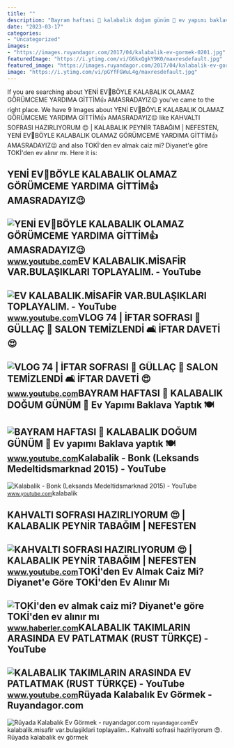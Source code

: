 ```yaml
---
title: ""
description: "Bayram haftasi 💖 kalabalik doğum günüm 🎂 ev yapımı baklava yaptık 🍽️"
date: "2023-03-17"
categories:
- "Uncategorized"
images:
- "https://images.ruyandagor.com/2017/04/kalabalik-ev-gormek-0201.jpg"
featuredImage: "https://i.ytimg.com/vi/G6kxQgkY9K0/maxresdefault.jpg"
featured_image: "https://images.ruyandagor.com/2017/04/kalabalik-ev-gormek-0201.jpg"
image: "https://i.ytimg.com/vi/pGYfFGWuL4g/maxresdefault.jpg"
---
```


If you are searching about YENİ EV🏡BÖYLE KALABALIK OLAMAZ GÖRÜMCEME YARDIMA GİTTİM👍 AMASRADAYIZ😉 you've came to the right place. We have 9 Images about YENİ EV🏡BÖYLE KALABALIK OLAMAZ GÖRÜMCEME YARDIMA GİTTİM👍 AMASRADAYIZ😉 like KAHVALTI SOFRASI HAZIRLIYORUM 😍 | KALABALIK PEYNİR TABAĞIM | NEFESTEN, YENİ EV🏡BÖYLE KALABALIK OLAMAZ GÖRÜMCEME YARDIMA GİTTİM👍 AMASRADAYIZ😉 and also TOKİ'den ev almak caiz mi? Diyanet'e göre TOKİ'den ev alınır mı. Here it is:

YENİ EV🏡BÖYLE KALABALIK OLAMAZ GÖRÜMCEME YARDIMA GİTTİM👍 AMASRADAYIZ😉
---------------------------------------------------------------------

 ![YENİ EV🏡BÖYLE KALABALIK OLAMAZ GÖRÜMCEME YARDIMA GİTTİM👍 AMASRADAYIZ😉](https://i.ytimg.com/vi/s9kKqg9FhS8/maxresdefault.jpg) <small>www.youtube.com</small>EV KALABALIK.MİSAFİR VAR.BULAŞIKLARI TOPLAYALIM. - YouTube
----------------------------------------------------------

 ![EV KALABALIK.MİSAFİR VAR.BULAŞIKLARI TOPLAYALIM. - YouTube](https://i.ytimg.com/vi/qrc6uYRmrxM/maxresdefault.jpg?sqp=-oaymwEmCIAKENAF8quKqQMa8AEB-AH-CYAC0AWKAgwIABABGGUgXChRMA8=&rs=AOn4CLBy9SnPAJ6x8unpdXz5jDSEsiB-uQ) <small>www.youtube.com</small>VLOG 74 | İFTAR SOFRASI 🤍 GÜLLAÇ 🌹 SALON TEMİZLENDİ 🛋 İFTAR DAVETİ 😍
--------------------------------------------------------------------

 ![VLOG 74 | İFTAR SOFRASI 🤍 GÜLLAÇ 🌹 SALON TEMİZLENDİ 🛋 İFTAR DAVETİ 😍](https://i.ytimg.com/vi/Bh6sjrou02g/maxresdefault.jpg) <small>www.youtube.com</small>BAYRAM HAFTASI 💖 KALABALIK DOĞUM GÜNÜM 🎂 Ev Yapımı Baklava Yaptık 🍽️
--------------------------------------------------------------------

 ![BAYRAM HAFTASI 💖 KALABALIK DOĞUM GÜNÜM 🎂 Ev yapımı Baklava yaptık 🍽️](https://i.ytimg.com/vi/OwVPTBW77tc/maxresdefault.jpg) <small>www.youtube.com</small>Kalabalik - Bonk (Leksands Medeltidsmarknad 2015) - YouTube
-----------------------------------------------------------

 ![Kalabalik - Bonk (Leksands Medeltidsmarknad 2015) - YouTube](https://i.ytimg.com/vi/pGYfFGWuL4g/maxresdefault.jpg) <small>www.youtube.com</small>kalabalik

KAHVALTI SOFRASI HAZIRLIYORUM 😍 | KALABALIK PEYNİR TABAĞIM | NEFESTEN
---------------------------------------------------------------------

 ![KAHVALTI SOFRASI HAZIRLIYORUM 😍 | KALABALIK PEYNİR TABAĞIM | NEFESTEN](https://i.ytimg.com/vi/G6kxQgkY9K0/maxresdefault.jpg) <small>www.youtube.com</small>TOKİ'den Ev Almak Caiz Mi? Diyanet'e Göre TOKİ'den Ev Alınır Mı
---------------------------------------------------------------

 ![TOKİ'den ev almak caiz mi? Diyanet'e göre TOKİ'den ev alınır mı](https://i.hbrcdn.com/haber/2022/09/14/toki-den-ev-almak-caiz-mi-diyanet-e-gore-toki-15274637_6076_amp.jpg) <small>www.haberler.com</small>KALABALIK TAKIMLARIN ARASINDA EV PATLATMAK (RUST TÜRKÇE) - YouTube
------------------------------------------------------------------

 ![KALABALIK TAKIMLARIN ARASINDA EV PATLATMAK (RUST TÜRKÇE) - YouTube](https://i.ytimg.com/vi/T_GAhPe1cjY/maxresdefault.jpg) <small>www.youtube.com</small>Rüyada Kalabalık Ev Görmek - Ruyandagor.com
-------------------------------------------

 ![Rüyada Kalabalık Ev Görmek - ruyandagor.com](https://images.ruyandagor.com/2017/04/kalabalik-ev-gormek-0201.jpg) <small>ruyandagor.com</small>Ev kalabalik.mi̇safi̇r var.bulaşiklari toplayalim.. Kahvalti sofrasi hazirliyorum 😍. Rüyada kalabalık ev görmek
